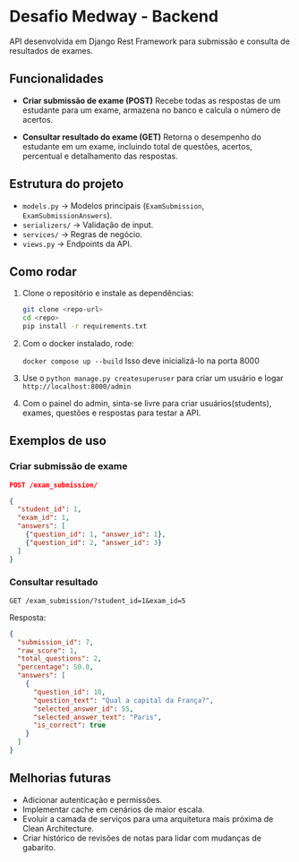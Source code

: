 # Desafio Medway - Backend

API desenvolvida em Django Rest Framework para submissão e consulta de resultados de exames.

## Funcionalidades

* **Criar submissão de exame (POST)**
  Recebe todas as respostas de um estudante para um exame, armazena no banco e calcula o número de acertos.

* **Consultar resultado do exame (GET)**
  Retorna o desempenho do estudante em um exame, incluindo total de questões, acertos, percentual e detalhamento das respostas.

## Estrutura do projeto

* `models.py` → Modelos principais (`ExamSubmission`, `ExamSubmissionAnswers`).
* `serializers/` → Validação de input.
* `services/` → Regras de negócio.
* `views.py` → Endpoints da API.

## Como rodar

1. Clone o repositório e instale as dependências:

   ```bash
   git clone <repo-url>
   cd <repo>
   pip install -r requirements.txt
   ```
2. Com o docker instalado, rode:
   
   ```docker compose up --build```
   Isso deve inicializá-lo na porta 8000

3. Use o ```python manage.py createsuperuser``` para criar um usuário e logar ```http://localhost:8000/admin```

3. Com o painel do admin, sinta-se livre para criar usuários(students), exames, questões e respostas para testar a API.

## Exemplos de uso

### Criar submissão de exame

```json
POST /exam_submission/

{
  "student_id": 1,
  "exam_id": 1,
  "answers": [
    {"question_id": 1, "answer_id": 1},
    {"question_id": 2, "answer_id": 3}
  ]
}
```

### Consultar resultado

```
GET /exam_submission/?student_id=1&exam_id=5
```

Resposta:

```json
{
  "submission_id": 7,
  "raw_score": 1,
  "total_questions": 2,
  "percentage": 50.0,
  "answers": [
    {
      "question_id": 10,
      "question_text": "Qual a capital da França?",
      "selected_answer_id": 55,
      "selected_answer_text": "Paris",
      "is_correct": true
    }
  ]
}
```

## Melhorias futuras

* Adicionar autenticação e permissões.
* Implementar cache em cenários de maior escala.
* Evoluir a camada de serviços para uma arquitetura mais próxima de Clean Architecture.
* Criar histórico de revisões de notas para lidar com mudanças de gabarito.